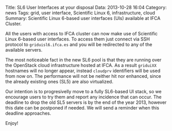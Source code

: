 Title: SL6 User Interfaces at your disposal
Data: 2013-10-28 16:04
Category: news
Tags: grid, user interface, Scientific Linux 6, infrastructure, cloud
Summary: Scientific Linux 6-based user interfaces (UIs) available at IFCA Cluster.

All the users with access to IFCA cluster can now make use of Scientific Linux 6-based
user interfaces. To access them just connect via SSH protocol to `griduisl6.ifca.es` 
and you will be redirected to any of the available servers.

The most noticeable fact in the new SL6 pool is that they are running over the OpenStack
cloud infrastructure hosted at IFCA. As a result `griduiXX` hostnames will no longer appear, 
instead `cloudprv` identifiers will be used from now on. The performance will not be neither
hit nor enhanced, since the already existing ones (SL5) are also virtualized.

Our intention is to progresivelly move to a fully SL6-based UI stack, so we encourage users
to try them and report any incidence that can occur. The deadline to drop the old SL5 servers
is by the end of the year 2013, however this date can be postponed if needed. We will send 
a reminder when this deadline approaches.

Enjoy!
